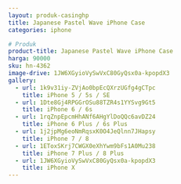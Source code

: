 ```yaml
---
layout: produk-casinghp
title: Japanese Pastel Wave iPhone Case
categories: iphone

# Produk
product-title: Japanese Pastel Wave iPhone Case
harga: 90000
sku: hn-4362
image-drive: 1JW6XGyioVySwVxC80GyQsx0a-kpopdX3
gallery:
  - url: 1k9v31iy-ZVjAo0bpEcQXrzUGfg4gCTpc
    title: iPhone 5 / 5s / SE
  - url: 1Dte8Gj4RPGGrOSu88TZR4s1YYSvg9Gt5
    title: iPhone 6 / 6s
  - url: 1rqZnpEpcmHhANf6AHgYlDoQQc6avDZ24
    title: iPhone 6 Plus / 6s Plus
  - url: 1j2jpMg6eoNmRqsxK0O4JeQlnn7JHapsy
    title: iPhone 7 / 8
  - url: 1EToxSKrj7CWGX0eXhYwm9bFs1A0Mu238
    title: iPhone 7 Plus / 8 Plus
  - url: 1JW6XGyioVySwVxC80GyQsx0a-kpopdX3
    title: iPhone X
---
```

